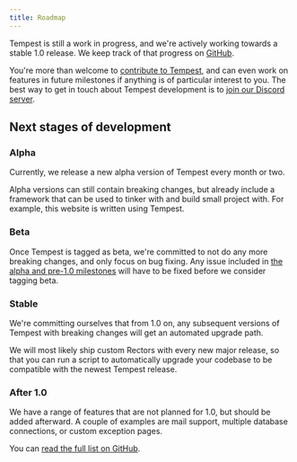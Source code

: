 ```yaml
---
title: Roadmap
---
```


Tempest is still a work in progress, and we're actively working towards a stable 1.0 release. We keep track of that progress on [GitHub](https://github.com/tempestphp/tempest-framework/milestones).

You're more than welcome to [contribute to Tempest](https://github.com/tempestphp/tempest-framework), and can even work on features in future milestones if anything is of particular interest to you. The best way to get in touch about Tempest development is to [join our Discord server](https://discord.gg/pPhpTGUMPQ).

## Next stages of development

### Alpha

Currently, we release a new alpha version of Tempest every month or two.

Alpha versions can still contain breaking changes, but already include a framework that can be used to tinker with and build small project with. For example, this website is written using Tempest.

### Beta

Once Tempest is tagged as beta, we're committed to not do any more breaking changes, and only focus on bug fixing. Any issue included in [the alpha and pre-1.0 milestones](https://github.com/tempestphp/tempest-framework/milestones) will have to be fixed before we consider tagging beta.

### Stable

We're committing ourselves that from 1.0 on, any subsequent versions of Tempest with breaking changes will get an automated upgrade path.

We will most likely ship custom Rectors with every new major release, so that you can run a script to automatically upgrade your codebase to be compatible with the newest Tempest release.

### After 1.0

We have a range of features that are not planned for 1.0, but should be added afterward. A couple of examples are mail support, multiple database connections, or custom exception pages.

You can [read the full list on GitHub](https://github.com/tempestphp/tempest-framework/milestone/13).
